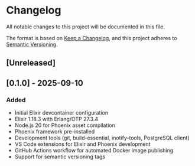 # Changelog

All notable changes to this project will be documented in this file.

The format is based on [Keep a Changelog](https://keepachangelog.com/en/1.1.0/),
and this project adheres to [Semantic Versioning](https://semver.org/spec/v2.0.0.html).

## [Unreleased]

## [0.1.0] - 2025-09-10

### Added
- Initial Elixir devcontainer configuration
- Elixir 1.18.3 with Erlang/OTP 27.3.4
- Node.js 20 for Phoenix asset compilation
- Phoenix framework pre-installed
- Development tools (git, build-essential, inotify-tools, PostgreSQL client)
- VS Code extensions for Elixir and Phoenix development
- GitHub Actions workflow for automated Docker image publishing
- Support for semantic versioning tags
